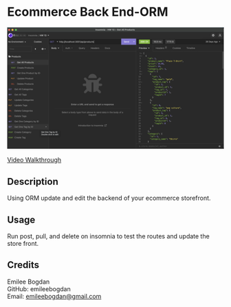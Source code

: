 # Ecommerce Back End-ORM

<img src="./13screenshot.png" alt="App screenshot">

<a href="https://drive.google.com/file/d/1O5lpW1TULoUufvKFgvQo5RFrKAeo-UwQ/view" target="_blank">Video Walkthrough</a>

## Description

Using ORM update and edit the backend of your ecommerce storefront. 

## Usage

Run post, pull, and delete on insomnia to test the routes and update the store front. 

## Credits

Emilee Bogdan <br>
GitHub: emileebogdan <br>
Email: emileebogdan@gmail.com <br>
